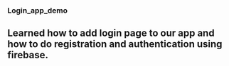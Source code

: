 ### Login_app_demo
## Learned how to add login page to our app and how to do registration and authentication using firebase.
